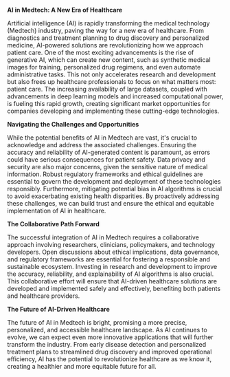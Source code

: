 **AI in Medtech: A New Era of Healthcare**

Artificial intelligence (AI) is rapidly transforming the medical technology (Medtech) industry, paving the way for a new era of healthcare. From diagnostics and treatment planning to drug discovery and personalized medicine, AI-powered solutions are revolutionizing how we approach patient care.  One of the most exciting advancements is the rise of generative AI, which can create new content, such as synthetic medical images for training, personalized drug regimens, and even automate administrative tasks. This not only accelerates research and development but also frees up healthcare professionals to focus on what matters most: patient care.  The increasing availability of large datasets, coupled with advancements in deep learning models and increased computational power, is fueling this rapid growth, creating significant market opportunities for companies developing and implementing these cutting-edge technologies.

**Navigating the Challenges and Opportunities**

While the potential benefits of AI in Medtech are vast, it's crucial to acknowledge and address the associated challenges. Ensuring the accuracy and reliability of AI-generated content is paramount, as errors could have serious consequences for patient safety. Data privacy and security are also major concerns, given the sensitive nature of medical information.  Robust regulatory frameworks and ethical guidelines are essential to govern the development and deployment of these technologies responsibly.  Furthermore, mitigating potential bias in AI algorithms is crucial to avoid exacerbating existing health disparities.  By proactively addressing these challenges, we can build trust and ensure the ethical and equitable implementation of AI in healthcare.

**The Collaborative Path Forward**

The successful integration of AI in Medtech requires a collaborative approach involving researchers, clinicians, policymakers, and technology developers. Open discussions about ethical implications, data governance, and regulatory frameworks are essential for fostering a responsible and sustainable ecosystem.  Investing in research and development to improve the accuracy, reliability, and explainability of AI algorithms is also crucial.  This collaborative effort will ensure that AI-driven healthcare solutions are developed and implemented safely and effectively, benefiting both patients and healthcare providers.

**The Future of AI-Driven Healthcare**

The future of AI in Medtech is bright, promising a more precise, personalized, and accessible healthcare landscape. As AI continues to evolve, we can expect even more innovative applications that will further transform the industry.  From early disease detection and personalized treatment plans to streamlined drug discovery and improved operational efficiency, AI has the potential to revolutionize healthcare as we know it, creating a healthier and more equitable future for all.